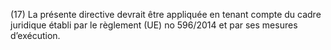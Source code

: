 (17) La présente directive devrait être appliquée en tenant compte du cadre juridique établi par le règlement (UE) no 596/2014 et par ses mesures d’exécution.